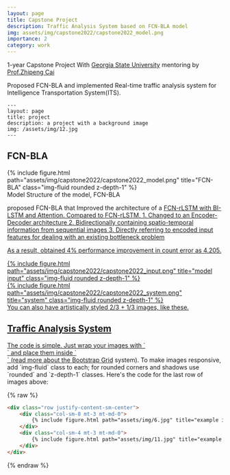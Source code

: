 ```yaml
---
layout: page
title: Capstone Project
description: Traffic Analysis System based on FCN-BLA model
img: assets/img/capstone2022/capstone2022_model.png
importance: 2
category: work
---
```


1-year Capstone Project With <a href='https://www.gsu.edu/'>Georgia State University</a> mentoring by <a href='http://cai.csgsu.org/'>Prof.Zhipeng Cai</a>

Proposed FCN-BLA and implemented Real-time traffic analysis system for Intelligence Transportation System(ITS).


<!-- To give your project a background in the portfolio page, just add the img tag to the front matter like so: -->

    ---
    layout: page
    title: project
    description: a project with a background image
    img: /assets/img/12.jpg
    ---

<h2>FCN-BLA</h2>
<div class="row">
    <div class="col-sm mt-3 mt-md-0">
        {% include figure.html path="assets/img/capstone2022/capstone2022_model.png" title="FCN-BLA" class="img-fluid rounded z-depth-1" %}
    </div>
</div>
<div class="caption">
    Model Structure of the model, FCN-BLA
</div>

proposed FCN-BLA that Improved the architecture of a <a href="https://arxiv.org/abs/1707.09476">FCN-rLSTM with BI-LSTM and Attention.
Compared to <a href="https://arxiv.org/abs/1707.09476">FCN-rLSTM,
    1. Changed to an Encoder-Decoder architecture
    2. Bidirectionally containing spatio-temporal information from sequential images
    3. Directly referring to encoded input features for dealing with an existing bottleneck problem
    
As a result, obtained 4% performance improvement in count error as 4.205.
    
    
    

<div class="row justify-content-sm-center">
    <div class="col-sm-8 mt-3 mt-md-0">
        {% include figure.html path="assets/img/capstone2022/capstone2022_input.png" title="model input" class="img-fluid rounded z-depth-1" %}
    </div>
    <div class="col-sm-4 mt-3 mt-md-0">
        {% include figure.html path="assets/img/capstone2022/capstone2022_system.png" title="system" class="img-fluid rounded z-depth-1" %}
    </div>
</div>
<div class="caption">
    You can also have artistically styled 2/3 + 1/3 images, like these.
</div>


<h2>Traffic Analysis System</h2>
The code is simple.
Just wrap your images with `<div class="col-sm">` and place them inside `<div class="row">` (read more about the <a href="https://getbootstrap.com/docs/4.4/layout/grid/">Bootstrap Grid</a> system).
To make images responsive, add `img-fluid` class to each; for rounded corners and shadows use `rounded` and `z-depth-1` classes.
Here's the code for the last row of images above:

{% raw %}
```html
<div class="row justify-content-sm-center">
    <div class="col-sm-8 mt-3 mt-md-0">
        {% include figure.html path="assets/img/6.jpg" title="example image" class="img-fluid rounded z-depth-1" %}
    </div>
    <div class="col-sm-4 mt-3 mt-md-0">
        {% include figure.html path="assets/img/11.jpg" title="example image" class="img-fluid rounded z-depth-1" %}
    </div>
</div>
```
{% endraw %}

